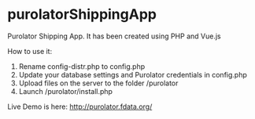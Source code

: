 # purolatorShippingApp

Purolator Shipping App.
It has been created using PHP and Vue.js

How to use it:
1. Rename config-distr.php to config.php
2. Update your database settings and Purolator credentials in config.php
3. Upload files on the server to the folder /purolator
4. Launch /purolator/install.php 

Live Demo is here: http://purolator.fdata.org/
